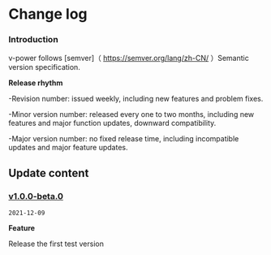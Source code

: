 # Change log

### Introduction

v-power follows [semver]（ https://semver.org/lang/zh-CN/ ）Semantic version specification.

**Release rhythm**

-Revision number: issued weekly, including new features and problem fixes.

-Minor version number: released every one to two months, including new features and major function updates, downward compatibility.

-Major version number: no fixed release time, including incompatible updates and major feature updates.

## Update content

### [v1.0.0-beta.0]()

`2021-12-09`

**Feature**

Release the first test version
